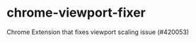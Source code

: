 chrome-viewport-fixer
=====================

Chrome Extension that fixes viewport scaling issue (#420053)
